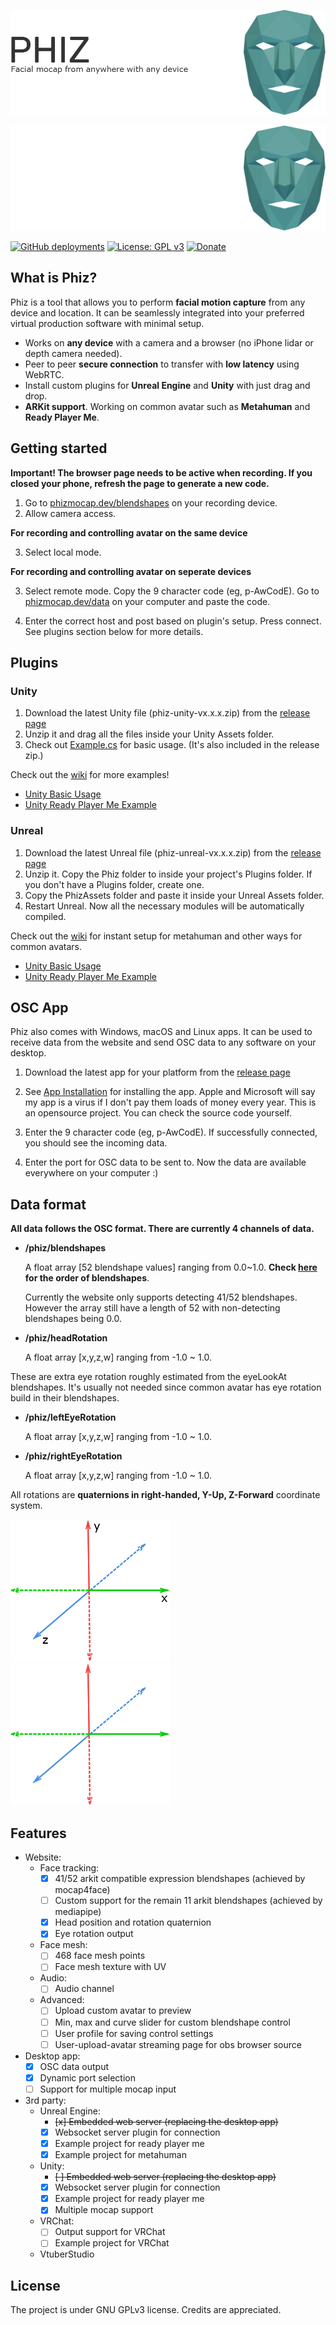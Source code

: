 [![Facial mocap from anywhere with any devices:Phiz](./assets/banner.png#gh-light-mode-only)](https://phizmocap.dev#gh-light-mode-only)

[![Facial mocap from anywhere with any devices:Phiz](./assets/banner-dark.png#gh-dark-mode-only)](https://phizmocap.dev#gh-dark-mode-only)

[![GitHub deployments](https://img.shields.io/github/deployments/spookycorgi/phiz/production?label=vercel&logo=vercel)](https://phizmocap.dev)
[![License: GPL v3](https://img.shields.io/badge/License-GPLv3-blue.svg)](https://www.gnu.org/licenses/gpl-3.0)
[![Donate](https://img.shields.io/badge/Donate-PayPal-green.svg)](https://www.paypal.com/donate/?business=HS5SG7G97J7AY&no_recurring=0&item_name=Thank+you+for+your+support+OwO.+May+the+3D+god+bless+you+infinite+inspirations%21&currency_code=USD)

## What is Phiz?
Phiz is a tool that allows you to perform **facial motion capture** from any device and location. It can be seamlessly integrated into your preferred virtual production software with minimal setup.
- Works on **any device** with a camera and a browser (no iPhone lidar or depth camera needed).
- Peer to peer **secure connection** to transfer with **low latency** using WebRTC.
- Install custom plugins for **Unreal Engine** and **Unity** with just drag and drop.
- **ARKit support**. Working on common avatar such as **Metahuman** and **Ready Player Me**.


## Getting started
**Important! The browser page needs to be active when recording. If you closed your phone, refresh the page to generate a new code.**

1. Go to [phizmocap.dev/blendshapes](https://phizmocap.dev/blendshapes) on your recording device.
2. Allow camera access.

**For recording and controlling avatar on the same device**

3. Select local mode.

**For recording and controlling avatar on seperate devices**

3. Select remote mode. Copy the 9 character code (eg, p-AwCodE). Go to [phizmocap.dev/data](https://www.phizmocap.dev/data) on your computer and paste the code.

4. Enter the correct host and post based on plugin's setup. Press connect. See plugins section below for more details.

## Plugins
### Unity
1. Download the latest Unity file (phiz-unity-vx.x.x.zip) from the [release page](https://github.com/SpookyCorgi/phiz/releases)
2. Unzip it and drag all the files inside your Unity Assets folder.
3. Check out [Example.cs](https://github.com/SpookyCorgi/phiz/blob/main/plugins/unity/Example.cs) for basic usage. (It's also included in the release zip.)

Check out the [wiki](https://github.com/SpookyCorgi/phiz/wiki) for more examples!
- [Unity Basic Usage](https://github.com/SpookyCorgi/phiz/wiki/Unity-Basic-Usage)
- [Unity Ready Player Me Example](https://github.com/SpookyCorgi/phiz/wiki/Unity-Ready-Player-Me-Example)

### Unreal
1. Download the latest Unreal file (phiz-unreal-vx.x.x.zip) from the [release page](https://github.com/SpookyCorgi/phiz/releases)
2. Unzip it. Copy the Phiz folder to inside your project's Plugins folder. If you don't have a Plugins folder, create one.
3. Copy the PhizAssets folder and paste it inside your Unreal Assets folder.
4. Restart Unreal. Now all the necessary modules will be automatically compiled.

Check out the [wiki](https://github.com/SpookyCorgi/phiz/wiki) for instant setup for metahuman and other ways for common avatars.
- [Unity Basic Usage](https://github.com/SpookyCorgi/phiz/wiki/Unreal-Basic-Usage)
- [Unity Ready Player Me Example](https://github.com/SpookyCorgi/phiz/wiki/Unreal-Metahuman-Example)

## OSC App
Phiz also comes with Windows, macOS and Linux apps. It can be used to receive data from the website and send OSC data to any software on your desktop.

1. Download the latest app for your platform from the [release page](https://github.com/SpookyCorgi/phiz/releases)

2. See [App Installation](https://github.com/SpookyCorgi/phiz/wiki/App-Installation) for installing the app. Apple and Microsoft will say my app is a virus if I don't pay them loads of money every year. This is an opensource project. You can check the source code yourself.

3. Enter the 9 character code (eg, p-AwCodE). If successfully connected, you should see the incoming data.

4. Enter the port for OSC data to be sent to. Now the data are available everywhere on your computer :)

## Data format
**All data follows the OSC format.
There are currently 4 channels of data.**
- **/phiz/blendshapes**
  
  A float array [52 blendshape values] ranging from 0.0~1.0. **Check [here](https://github.com/SpookyCorgi/phiz/wiki/Blendshapes-Format) for the order of blendshapes**. 
  
  Currently the website only supports detecting 41/52 blendshapes. However the array still have a length of 52 with non-detecting blendshapes being 0.0.
  
- **/phiz/headRotation**
    
   A float array [x,y,z,w] ranging from -1.0 ~ 1.0. 

These are extra eye rotation roughly estimated from the eyeLookAt blendshapes. It's usually not needed since common avatar has eye rotation build in their blendshapes.
- **/phiz/leftEyeRotation**

   A float array [x,y,z,w] ranging from -1.0 ~ 1.0.
   
- **/phiz/rightEyeRotation**

    A float array [x,y,z,w] ranging from -1.0 ~ 1.0.

All rotations are **quaternions in right-handed, Y-Up, Z-Forward** coordinate system.

![Coordinate axis](./assets/coordinate-axes-light.png#gh-light-mode-only)
![Coordinate axis](./assets/coordinate-axes-dark.png#gh-dark-mode-only)

## Features
- Website:
    - Face tracking:
        - [x] 41/52 arkit compatible expression blendshapes (achieved by mocap4face)
        - [ ] Custom support for the remain 11 arkit blendshapes (achieved by mediapipe)
        - [x] Head position and rotation quaternion
        - [x] Eye rotation output
    - Face mesh:
        - [ ] 468 face mesh points
        - [ ] Face mesh texture with UV
    - Audio:
        - [ ] Audio channel
    - Advanced:
        - [ ] Upload custom avatar to preview
        - [ ] Min, max and curve slider for custom blendshape control
        - [ ] User profile for saving control settings
        - [ ] User-upload-avatar streaming page for obs browser source

- Desktop app:
    - [x] OSC data output
    - [x] Dynamic port selection
    - [ ] Support for multiple mocap input

- 3rd party:
    - Unreal Engine:
        - ~~[x] Embedded web server (replacing the desktop app)~~
        - [x] Websocket server plugin for connection
        - [x] Example project for ready player me
        - [x] Example project for metahuman

    - Unity:
        - ~~[ ] Embedded web server (replacing the desktop app)~~
        - [x] Websocket server plugin for connection
        - [x] Example project for ready player me
        - [x] Multiple mocap support

    - VRChat:
        - [ ] Output support for VRChat
        - [ ] Example project for VRChat  
    - VtuberStudio


## License
The project is under GNU GPLv3 license. Credits are appreciated.


